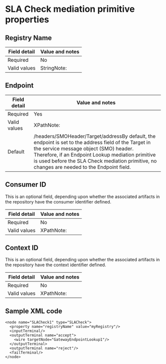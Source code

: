 # SLA Check mediation primitive properties

## Registry Name

| Field detail   | Value and notes   |
|----------------|-------------------|
| Required       | No                |
| Valid values   | StringNote:       |

## Endpoint

| Field detail   | Value and notes                                                                                                                                                                                                                                                                                     |
|----------------|-----------------------------------------------------------------------------------------------------------------------------------------------------------------------------------------------------------------------------------------------------------------------------------------------------|
| Required       | Yes                                                                                                                                                                                                                                                                                                 |
| Valid values   | XPathNote:                                                                                                                                                                                                                                                                                          |
| Default        | /headers/SMOHeader/Target/addressBy default, the endpoint is set to the address field of the Target in the service message object (SMO) header. Therefore, if an Endpoint Lookup mediation primitive is used before the SLA Check mediation primitive, no changes are needed to the Endpoint field. |

## Consumer ID

This
is an optional field, depending upon whether the associated artifacts
in the repository have the consumer identifier defined.

| Field detail   | Value and notes   |
|----------------|-------------------|
| Required       | No                |
| Valid values   | XPathNote:        |

## Context ID

This
is an optional field, depending upon whether the associated artifacts
in the repository have the context identifier defined.

| Field detail   | Value and notes   |
|----------------|-------------------|
| Required       | No                |
| Valid values   | XPathNote:        |

## Sample XML code

```
<node name="SLACheck1" type="SLACheck">
  <property name="registryName" value="myRegistry"/>
  <inputTerminal/>
  <outputTerminal name="accept">
    <wire targetNode="GatewayEndpointLookup1"/>
  </outputTerminal>
  <outputTerminal name="reject"/>
  <failTerminal/>
</node>
```